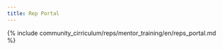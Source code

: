 ```yaml
---
title: Rep Portal
---
```


{% include community_cirriculum/reps/mentor_training/en/reps_portal.md %}

